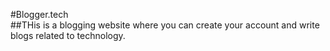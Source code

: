 #Blogger.tech
<br>
##THis is a blogging website where you can create your account and write blogs related to technology.